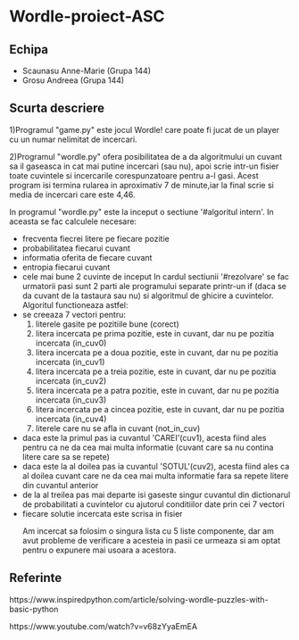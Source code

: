 # Wordle-proiect-ASC
## Echipa
  - Scaunasu Anne-Marie (Grupa 144)
  - Grosu Andreea (Grupa 144)
## Scurta descriere
  1)Programul "game.py" este jocul Wordle! care poate fi jucat de un player cu un numar nelimitat de incercari.
  
  2)Programul "wordle.py" ofera posibilitatea de a da algoritmului un cuvant sa il gaseasca in cat mai putine incercari (sau nu), apoi scrie intr-un fisier toate cuvintele si incercarile corespunzatoare pentru a-l gasi. Acest program isi termina rularea in aproximativ 7 de minute,iar la final scrie si media de incercari care este 4,46.
  
  In programul "wordle.py" este la inceput o sectiune '#algoritul intern'. In aceasta se fac calculele necesare:
  - frecventa fiecrei litere pe fiecare pozitie
  - probabilitatea fiecarui cuvant
  - informatia oferita de fiecare cuvant
  - entropia fiecarui cuvant
  - cele mai bune 2 cuvinte de inceput
  In cardul sectiunii '#rezolvare' se fac urmatorii pasi sunt 2 parti ale programului separate printr-un if (daca se da cuvant de la tastaura sau nu) si algoritmul de ghicire a cuvintelor.
  Algoritul functioneaza astfel:
  - se creeaza 7 vectori pentru:
    1. literele gasite pe pozitiile bune (corect)
    2. litera incercata pe prima pozitie, este in cuvant, dar nu pe pozitia incercata (in_cuv0)
    3. litera incercata pe a doua pozitie, este in cuvant, dar nu pe pozitia incercata (in_cuv1)
    4. litera incercata pe a treia pozitie, este in cuvant, dar nu pe pozitia incercata (in_cuv2)
    5. litera incercata pe a patra pozitie, este in cuvant, dar nu pe pozitia incercata (in_cuv3)
    6. litera incercata pe a cincea pozitie, este in cuvant, dar nu pe pozitia incercata (in_cuv4)
    7. literele care nu se afla in cuvant (not_in_cuv)
  - daca este la primul pas ia cuvantul 'CAREI'(cuv1), acesta fiind ales pentru ca ne da cea mai multa informatie (cuvant care sa nu contina litere care sa se repete)
  - daca este la al doilea pas ia cuvantul 'SOTUL'(cuv2), acesta fiind ales ca al doilea cuvant care ne da cea mai multa informatie fara sa repete litere din cuvantul anterior
  - de la al treilea pas mai departe isi gaseste singur cuvantul din dictionarul de probabilitati a cuvintelor cu ajutorul conditiilor date prin cei 7 vectori
  - fiecare solutie incercata este scrisa in fisier</p>
  Am incercat sa folosim o singura lista cu 5 liste componente, dar am avut probleme de verificare a acesteia in pasii ce urmeaza si am optat pentru o expunere mai usoara a acestora.
## Referinte
  <p>https://www.inspiredpython.com/article/solving-wordle-puzzles-with-basic-python</p>
  <p>https://www.youtube.com/watch?v=v68zYyaEmEA</p>
